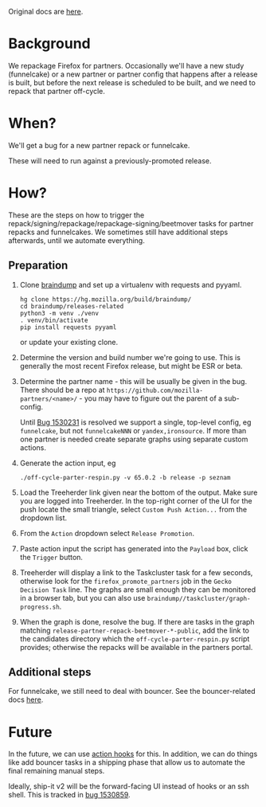 Original docs are [here](https://mana.mozilla.org/wiki/display/RelEng/Partner+Repack+Creation).

# Background

We repackage Firefox for partners. Occasionally we'll have a new study (funnelcake) or a new partner or partner config that happens after a release is built, but before the next release is scheduled to be built, and we need to repack that partner off-cycle.

# When?

We'll get a bug for a new partner repack or funnelcake.

These will need to run against a previously-promoted release.

# How?

These are the steps on how to trigger the repack/signing/repackage/repackage-signing/beetmover tasks for partner repacks and funnelcakes. We sometimes still have additional steps afterwards, until we automate everything.

## Preparation

1. Clone [braindump](https://hg.mozilla.org/build/braindump/) and set up a virtualenv with requests and pyyaml.
    ```
    hg clone https://hg.mozilla.org/build/braindump/
    cd braindump/releases-related
    python3 -m venv ./venv
    . venv/bin/activate
    pip install requests pyyaml
    ```
    or update your existing clone.

1. Determine the version and build number we're going to use. This is generally the most recent Firefox release, but might be ESR or beta.

1. Determine the partner name - this will be usually be given in the bug. There should be a repo at `https://github.com/mozilla-partners/<name>/` - you may have to figure out the parent of a sub-config.

    Until [Bug 1530231](https://bugzilla.mozilla.org/show_bug.cgi?id=1530231) is resolved we support a single, top-level config, eg `funnelcake`, but not `funnelcakeNNN` or `yandex,ironsource`. If more than one partner is needed create separate graphs using separate custom actions.

1. Generate the action input, eg
    ```
    ./off-cycle-parter-respin.py -v 65.0.2 -b release -p seznam
    ```

1. Load the Treeherder link given near the bottom of the output. Make sure you are logged into Treeherder. In the top-right corner of the UI for the push locate the small triangle, select `Custom Push Action...` from the dropdown list.

1. From the `Action` dropdown select `Release Promotion`.

1. Paste action input the script has generated into the `Payload` box, click the `Trigger` button.

1. Treeherder will display a link to the Taskcluster task for a few seconds, otherwise look for the `firefox_promote_partners` job in the  `Gecko Decision Task` line. The graphs are small enough they can be monitored in a browser tab, but you can also use `braindump//taskcluster/graph-progress.sh`.

1. When the graph is done, resolve the bug. If there are tasks in the graph matching `release-partner-repack-beetmover-*-public`, add the link to the candidates directory which the `off-cycle-parter-respin.py` script provides; otherwise the repacks will be available in the partners portal.

## Additional steps

For funnelcake, we still need to deal with bouncer. See the bouncer-related docs [here](https://mana.mozilla.org/wiki/display/RelEng/Partner+Repack+Creation#PartnerRepackCreation-Funnelcakebuilds).

# Future

In the future, we can use [action hooks](https://bugzilla.mozilla.org/show_bug.cgi?id=1415868) for this. In addition, we can do things like add bouncer tasks in a shipping phase that allow us to automate the final remaining manual steps.

Ideally, ship-it v2 will be the forward-facing UI instead of hooks or an ssh shell. This is tracked in [bug 1530859](https://bugzilla.mozilla.org/show_bug.cgi?id=1530859).
